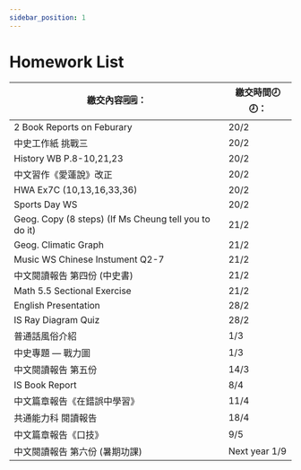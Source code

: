```yaml
---
sidebar_position: 1
---
```


# Homework List
|繳交內容🗒️🗒️：|繳交時間🕗🕗： |
|--------|----|
|2 Book Reports on Feburary|20/2|
|中史工作紙 挑戰三|20/2|
|History WB P.8-10,21,23|20/2|
|中文習作《愛蓮說》改正|20/2|
|HWA Ex7C (10,13,16,33,36)|20/2|
|Sports Day WS|20/2|
|Geog. Copy (8 steps) (If Ms Cheung tell you to do it)|21/2|
|Geog. Climatic Graph|21/2|
|Music WS Chinese Instument Q2-7|21/2|
|中文閱讀報告 第四份 (中史書)|21/2|
|Math 5.5 Sectional Exercise|21/2|
|English Presentation|28/2|
|IS Ray Diagram Quiz|28/2|
|普通話風俗介紹|1/3|
|中史專題 — 戰力圖|1/3|
|中文閱讀報告 第五份|14/3|
|IS Book Report|8/4|
|中文篇章報告《在錯誤中學習》|11/4|
|共通能力科 閱讀報告|18/4|
|中文篇章報告《口技》|9/5|
|中文閱讀報告 第六份 (暑期功課)|Next year 1/9|